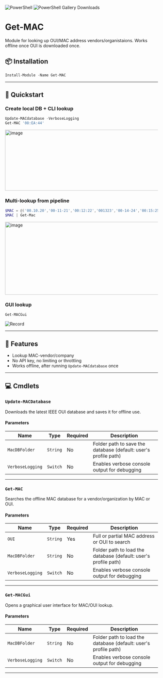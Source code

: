 ![PowerShell](https://img.shields.io/badge/PowerShell-5+-blue)
![PowerShell Gallery Downloads](https://img.shields.io/powershellgallery/dt/Get-MAC)

# Get-MAC
Module for looking up OUI/MAC address vendors/organistaions. Works offline once OUI is downloaded once.

## 📦 Installation
```powershell
Install-Module -Name Get-MAC
```

---

## 🚀 Quickstart

### Create local DB + CLI lookup

```powershell
Update-MACdatabase -VerboseLogging
Get-MAC '08:EA:44'
```
<img width="826" height="201" alt="image" src="https://github.com/user-attachments/assets/ff39e4da-30d1-488f-8f6f-462aeffa3955" />

### Multi-lookup from pipeline

```powershell
$MAC = @('00.10.20','00-11-21','00:12:22','001323','00-14-24','00:15:25')
$MAC | Get-Mac
```
<img width="898" height="240" alt="image" src="https://github.com/user-attachments/assets/e9beeb20-e743-48c1-bb95-a627d4e6c3b4" />


### GUI lookup

```powershell
Get-MACGui
```
![Record](https://github.com/user-attachments/assets/524b1c1c-3a11-4852-940b-6618111d68ec)



---

## 📌 Features
 - Lookup MAC-vendor/company
 - No API key, no limiting or throttling
 - Works offline, after running `Update-MACdatabase` once

---

## 💻 Cmdlets

### `Update-MACDatabase`

Downloads the latest IEEE OUI database and saves it for offline use.

#### Parameters

| Name             | Type     | Required | Description                                                       |
|------------------|----------|----------|-------------------------------------------------------------------|
| `MacDBFolder`    | `String` | No       | Folder path to save the database (default: user's profile path)   |
| `VerboseLogging` | `Switch` | No       | Enables verbose console output for debugging                      |

---

### `Get-MAC`

Searches the offline MAC database for a vendor/organization by MAC or OUI.

#### Parameters

| Name             | Type     | Required | Description                                                       |
|------------------|----------|----------|-------------------------------------------------------------------|
| `OUI`            | `String` | Yes      | Full or partial MAC address or OUI to search                      |
| `MacDBFolder`    | `String` | No       | Folder path to load the database (default: user's profile path)   |
| `VerboseLogging` | `Switch` | No       | Enables verbose console output for debugging                      |

---

### `Get-MACGui`

Opens a graphical user interface for MAC/OUI lookup.

#### Parameters

| Name             | Type     | Required | Description                                                       |
|------------------|----------|----------|-------------------------------------------------------------------|
| `MacDBFolder`    | `String` | No       | Folder path to load the database (default: user's profile path)   |
| `VerboseLogging` | `Switch` | No       | Enables verbose console output for debugging                      |

---
